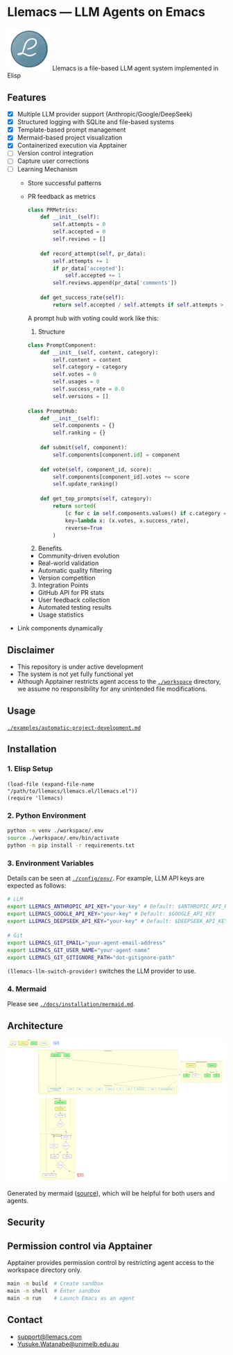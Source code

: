 <!-- Time-stamp: "2025-01-07 09:48:16 (ywatanabe)" -->
<!-- File: README.md -->
<!-- ---
!-- title: 2025-01-06 12:14:35
!-- author: ywata-note-win
!-- date: /home/ywatanabe/proj/llemacs/README.md
!-- --- -->

# Llemacs — LLM Agents on Emacs
<img src="./docs/logo/llemacs.gif" width="100" alt="Llemacs Logo">
Llemacs is a file-based LLM agent system implemented in Elisp

## Features
- [x] Multiple LLM provider support (Anthropic/Google/DeepSeek)
- [x] Structured logging with SQLite and file-based systems
- [x] Template-based prompt management
- [x] Mermaid-based project visualization
- [x] Containerized execution via Apptainer
- [ ] Version control integration
- [ ] Capture user corrections
- [ ] Learning Mechanism
  - Store successful patterns
  - PR feedback as metrics
    ```python
    class PRMetrics:
        def __init__(self):
            self.attempts = 0
            self.accepted = 0
            self.reviews = []

        def record_attempt(self, pr_data):
            self.attempts += 1
            if pr_data['accepted']:
                self.accepted += 1
            self.reviews.append(pr_data['comments'])

        def get_success_rate(self):
            return self.accepted / self.attempts if self.attempts > 0 else 0
    ```

    A prompt hub with voting could work like this:

    1. Structure
    ```python
    class PromptComponent:
        def __init__(self, content, category):
            self.content = content
            self.category = category
            self.votes = 0
            self.usages = 0
            self.success_rate = 0.0
            self.versions = []

    class PromptHub:
        def __init__(self):
            self.components = {}
            self.ranking = {}

        def submit(self, component):
            self.components[component.id] = component

        def vote(self, component_id, score):
            self.components[component_id].votes += score
            self.update_ranking()

        def get_top_prompts(self, category):
            return sorted(
                [c for c in self.components.values() if c.category == category],
                key=lambda x: (x.votes, x.success_rate),
                reverse=True
            )
    ```

    2. Benefits
    - Community-driven evolution
    - Real-world validation
    - Automatic quality filtering
    - Version competition

    3. Integration Points
    - GitHub API for PR stats
    - User feedback collection
    - Automated testing results
    - Usage statistics

- Link components dynamically



## Disclaimer
- This repository is under active development
- The system is not yet fully functional yet
- Although Apptainer restricts agent access to the [`./workspace`](./workspace) directory, we assume no responsibility for any unintended file modifications.

## Usage

[`./examples/automatic-project-development.md`](./examples/automatic-project-development.md)

## Installation
### 1. Elisp Setup
``` elisp
(load-file (expand-file-name "/path/to/llemacs/llemacs.el/llemacs.el"))
(require 'llemacs)
```
### 2. Python Environment

``` bash
python -m venv ./workspace/.env
source ./workspace/.env/bin/activate
python -m pip install -r requirements.txt
```

### 3. Environment Variables
Details can be seen at [`./config/env/`](./config/env/).
For example, LLM API keys are expected as follows:
```bash
# LLM
export LLEMACS_ANTHROPIC_API_KEY="your-key" # Default: $ANTHROPIC_API_KEY
export LLEMACS_GOOGLE_API_KEY="your-key" # Default: $GOOGLE_API_KEY
export LLEMACS_DEEPSEEK_API_KEY="your-key" # Default: $DEEPSEEK_API_KEY

# Git
export LLEMACS_GIT_EMAIL="your-agent-email-address"
export LLEMACS_GIT_USER_NAME="your-agent-name"
export LLEMACS_GIT_GITIGNORE_PATH="dot-gitignore-path"
```
`(llemacs-llm-switch-provider)` switches the LLM provider to use.

### 4. Mermaid
Please see [`./docs/installation/mermaid.md`](./docs/installation/mermaid.md).


## Architecture
<a href="./docs/project_flow/project_flow.svg">
    <img src="./docs/project_flow/project_flow.gif" alt="Project Flow" width="800">
</a>

Generated by mermaid ([source](./docs/project_flow/project_flow.mmd)), which will be helpful for both users and agents.

## Security

## Permission control via Apptainer

Apptainer provides permission control by restricting agent access to the workspace directory only.

``` bash
main -m build  # Create sandbox
main -m shell  # Enter sandbox
main -m run    # Launch Emacs as an agent
```

## Contact
- support@llemacs.com
- Yusuke.Watanabe@unimelb.edu.au
